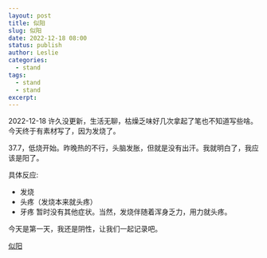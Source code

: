 ```yaml
---
layout: post
title: 似阳
slug: 似阳
date: 2022-12-18 08:00
status: publish
author: Leslie
categories: 
  - stand 
tags:
  - stand 
  - stand 
excerpt: 
---
```


2022-12-18
许久没更新，生活无聊，枯燥乏味好几次拿起了笔也不知道写些啥。
今天终于有素材写了，因为发烧了。  

37.7，低烧开始。昨晚热的不行，头脑发胀，但就是没有出汗。我就明白了，我应该是阳了。  

具体反应:
- 发烧
- 头疼（发烧本来就头疼）
- 牙疼
暂时没有其他症状。当然，发烧伴随着浑身乏力，用力就头疼。  

今天是第一天，我还是阴性，让我们一起记录吧。

[似阳](https://github.com/lesnolie/Marverick/issues/17)

